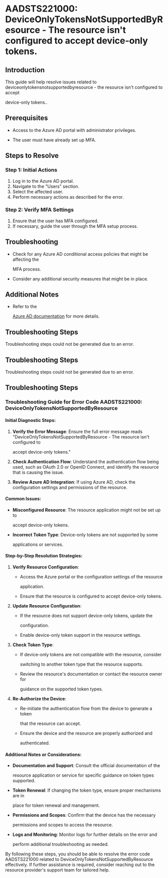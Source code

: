 # AADSTS221000: DeviceOnlyTokensNotSupportedByResource - The resource isn't configured to accept device-only tokens.


## Introduction

This guide will help resolve issues related to
deviceonlytokensnotsupportedbyresource - the resource isn't configured to accept

device-only tokens..


## Prerequisites


* Access to the Azure AD portal with administrator privileges.

* The user must have already set up MFA.


## Steps to Resolve


### Step 1: Initial Actions

1. Log in to the Azure AD portal.
2. Navigate to the "Users" section.
3. Select the affected user.
4. Perform necessary actions as described for the error.


### Step 2: Verify MFA Settings

1. Ensure that the user has MFA configured.
2. If necessary, guide the user through the MFA setup process.


## Troubleshooting


* Check for any Azure AD conditional access policies that might be affecting the

  MFA process.

* Consider any additional security measures that might be in place.


## Additional Notes


* Refer to the

  [Azure AD 
documentation](https://learn.microsoft.com/en-us/azure/active-directory/)
  for more details.


## Troubleshooting Steps

Troubleshooting steps could not be generated due to an error.


## Troubleshooting Steps

Troubleshooting steps could not be generated due to an error.


## Troubleshooting Steps


### Troubleshooting Guide for Error Code AADSTS221000: DeviceOnlyTokensNotSupportedByResource


#### Initial Diagnostic Steps:

1. **Verify the Error Message**: Ensure the full error message reads
   "DeviceOnlyTokensNotSupportedByResource - The resource isn't configured to

   accept device-only tokens."
2. **Check Authentication Flow**: Understand the authentication flow being used,
   such as OAuth 2.0 or OpenID Connect, and identify the resource that is
   causing the issue.
3. **Review Azure AD Integration**: If using Azure AD, check the configuration
   settings and permissions of the resource.


#### Common Issues:


* **Misconfigured Resource**: The resource application might not be set up to

  accept device-only tokens.

* **Incorrect Token Type**: Device-only tokens are not supported by some

  applications or services.


#### Step-by-Step Resolution Strategies:

1. **Verify Resource Configuration**:
   * Access the Azure portal or the configuration settings of the resource

     application.
   * Ensure that the resource is configured to accept device-only tokens.

2. **Update Resource Configuration**:

   * If the resource does not support device-only tokens, update the

     configuration.
   * Enable device-only token support in the resource settings.

3. **Check Token Type**:

   * If device-only tokens are not compatible with the resource, consider

     switching to another token type that the resource supports.
   * Review the resource's documentation or contact the resource owner for

     guidance on the supported token types.

4. **Re-Authorize the Device**:
   * Re-initiate the authentication flow from the device to generate a token

     that the resource can accept.
   * Ensure the device and the resource are properly authorized and

     authenticated.


#### Additional Notes or Considerations:


* **Documentation and Support**: Consult the official documentation of the

  resource application or service for specific guidance on token types
  supported.

* **Token Renewal**: If changing the token type, ensure proper mechanisms are in

  place for token renewal and management.

* **Permissions and Scopes**: Confirm that the device has the necessary

  permissions and scopes to access the resource.

* **Logs and Monitoring**: Monitor logs for further details on the error and

  perform additional troubleshooting as needed.

By following these steps, you should be able to resolve the error code
AADSTS221000 related to DeviceOnlyTokensNotSupportedByResource effectively. If
further assistance is required, consider reaching out to the resource provider's
support team for tailored help.